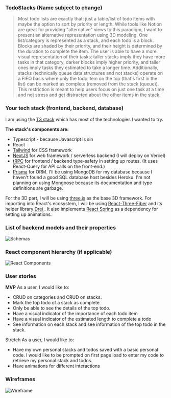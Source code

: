 ### TodoStacks (Name subject to change)

> Most todo lists are exactly that: just a table/list of todo items with maybe the option to sort by priority or length. While tools like Notion are great for providing "alternative" views to this paradigm, I want to present an alternative representation using 3D modeling. One list/category is represented as a stack, and each todo is a block. Blocks are shaded by their priority, and their height is determined by the duration to complete the item. The user is able to have a more visual representation of their tasks: taller stacks imply they have more tasks in that category, darker blocks imply higher priority, and taller ones imply tasks they estimated to take a longer time. Additionally, stacks (technically queue data structures and not stacks) operate on a FIFO basis where only the todo item on the top (that's first in the list) can be marked as complete (removed from the stack (queue)). This restriction is meant to help users focus on just one task at a time and not stress and get distracted about the other items in the stack.

### Your tech stack (frontend, backend, database)

I am using the [T3 stack](https://create.t3.gg) which has most of the technologies I wanted to try.

**The stack's components are:**

-   Typescript - because Javascript is sin
-   React
-   [Tailwind](https://tailwindcss.com) for CSS framework
-   [NextJS](https://nextjs.org) for web framework / serverless backend (I will deploy on Vercel)
-   [tRPC](https://trpc.io) for frontend / backend type-safety in setting up routes. (It uses React-Query for API calls on the front-end.)
-   [Prisma](https://www.prisma.io) for ORM. I'll be using MongoDB for my database because I haven't found a good SQL database host besides Heroku. I'm not planning on using Mongoose because its documentation and type definitions are garbage.

For the 3D part, I will be using [three.js](https://threejs.org) as the base 3D framework. For importing into React's ecosystem, I will be using [React-Three-Fiber](https://docs.pmnd.rs/react-three-fiber/getting-started/introduction) and its helper library [Drei ](https://github.com/pmndrs/drei#readme). It also implements [React Spring](https://react-spring.dev/basics#basics) as a dependency for setting up animations.

### List of backend models and their properties

![Schemas](https://user-images.githubusercontent.com/110881795/200232736-96de0972-7f17-4a3d-8d2f-73616df86fa0.png)

### React component hierarchy (if applicable)

![React Components](https://user-images.githubusercontent.com/110881795/200235509-87217169-aa76-4bad-b241-7fbb574c69ea.png)

### User stories

**MVP**
As a user, I would like to:

-   CRUD on categories and CRUD on stacks.
-   Mark the top todo of a stack as complete.
-   Only be able to see the details of the top todo.
-   Have a visual indicator of the importance of each todo item
-   Have a visual indicator of the estimated length to complete a todo
-   See information on each stack and see information of the top todo in the stack.

Stretch
As a user, I would like to:

-   Have my own personal stacks and todos saved with a basic personal code. I would like to be prompted on first page load to enter my code to retrieve my personal stack and todos.
-   Have animations for different interactions

### Wireframes

![Wireframe](https://user-images.githubusercontent.com/110881795/200239575-8781ada7-9fc4-486c-b878-de00c6e4e20a.png)

